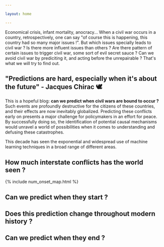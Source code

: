 ```yaml
---

layout: home

---
```


Economical crisis, infant mortality, anocracy... When a civil war occurs in a country, retrospectively, one can say "of course this is happening, this country had so many major issues !". But which issues specially leads to civil war ? Is there more influent issues than others ? Are there pattern of certain issues to trigger civil war, some sort of evil secret sauce ? Can we avoid civil war by prediciting it, and acting before the unrepairable ? That's what we will try to find out.

## "Predictions are hard, especially when it's about the future" - Jacques Chirac 🕊

This is a hopeful blog: **can we predict when civil wars are bound to occur ?** Such events are profoundly destructive for the citizens of these countries, and their effects are now inevitably globalized. Predicting these conflicts early on presents a major challenge for policymakers in an effort for peace. By successfully doing so, the identification of potential causal mechanisms would unravel a world of possibilities when it comes to understanding and defusing these catastrophes.

This decade has seen the exponential and widespread use of machine learning techniques in a broad range of different areas.

## How much interstate conflicts has the world seen ?


{% include num_onset_map.html %}







## Can we predict when they start ?




## Does this prediction change throughout modern history ?







## Can we predict when they end ?

